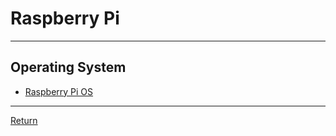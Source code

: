 # Raspberry Pi

---

## Operating System

- [Raspberry Pi OS](https://www.raspberrypi.com/software/)

---

[Return](./../HardwareBoard.md)
